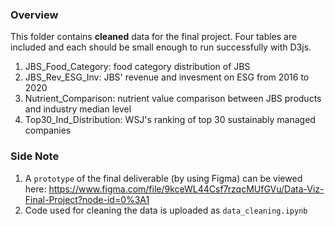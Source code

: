 ### Overview  
This folder contains __cleaned__ data for the final project. Four tables are included and each should be small enough to run successfully with D3js.  


1. JBS_Food_Category: food category distribution of JBS  
2. JBS_Rev_ESG_Inv: JBS' revenue and invesment on ESG from 2016 to 2020  
3. Nutrient_Comparison: nutrient value comparison between JBS products and industry median level  
4. Top30_Ind_Distribution: WSJ's ranking of top 30 sustainably managed companies  


### Side Note
1. A `prototype` of the final deliverable (by using Figma) can be viewed here: https://www.figma.com/file/9kceWL44Csf7rzqcMUfGVu/Data-Viz-Final-Project?node-id=0%3A1  
2. Code used for cleaning the data is uploaded as `data_cleaning.ipynb`